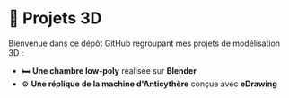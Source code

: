 # 🧩 Projets 3D

Bienvenue dans ce dépôt GitHub regroupant mes projets de modélisation 3D :

- 🛏️ **Une chambre low-poly** réalisée sur **Blender**
- ⚙️ **Une réplique de la machine d'Anticythère** conçue avec **eDrawing**
